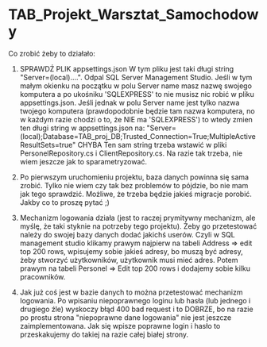 # TAB_Projekt_Warsztat_Samochodowy

Co zrobić żeby to działało:

1. SPRAWDŹ PLIK appsettings.json
W tym pliku jest taki długi string "Server=(local)....". Odpal SQL Server Management Studio. Jeśli w tym małym okienku na początku w polu Server name masz nazwę swojego komputera a po ukośniku 'SQLEXPRESS' to nie musisz nic robić w pliku appsettings.json. Jeśli jednak w polu Server name jest tylko nazwa twojego komputera (prawdopodobnie będzie tam nazwa komputera, no w każdym razie chodzi o to, że NIE ma 'SQLEXPRESS') to wtedy zmien ten długi string w appsettings.json na: "Server=(local);Database=TAB_proj_DB;Trusted_Connection=True;MultipleActiveResultSets=true"       CHYBA
Ten sam string trzeba wstawić w pliki PersonelRepository.cs i ClientRepository.cs. Na razie tak trzeba, nie wiem jeszcze jak to sparametryzować.

2. Po pierwszym uruchomieniu projektu, baza danych powinna się sama zrobić. Tylko nie wiem czy tak bez problemów to pójdzie, bo nie mam jak tego sprawdzić. Możliwe, że trzeba będzie jakieś migracje porobić. Jakby co to proszę pytać ;)

3. Mechanizm logowania działa (jest to raczej prymitywny mechanizm, ale myślę, że taki styknie na potrzeby tego projektu). Żeby go przetestować należy do swojej bazy danych dodać jakichś userów. Czyli w SQL management studio klikamy prawym najpierw na tabeli Address => edit top 200 rows, wpisujemy sobie jakieś adresy, bo muszą być adresy, żeby stworzyć użytkowników,  użytkownik musi mieć adres. Potem prawym na tabeli Personel => Edit top 200 rows i dodajemy sobie kilku pracowników.
4. Jak już coś jest w bazie danych to można przetestować mechanizm logowania. Po wpisaniu niepoprawnego loginu lub hasła (lub jednego i drugiego źle) wyskoczy błąd 400 bad request i to DOBRZE, bo na razie po prostu strona "niepoprawne dane logowania" nie jest jeszcze zaimplementowana. Jak się wpisze poprawne login i hasło to przeskakujemy do takiej na razie całej białej strony.
